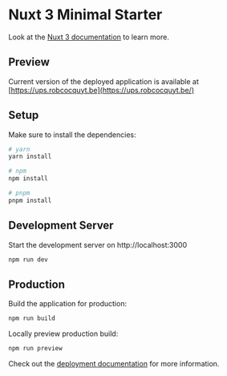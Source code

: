 # Nuxt 3 Minimal Starter

Look at the [Nuxt 3 documentation](https://nuxt.com/docs/getting-started/introduction) to learn more.

## Preview

Current version of the deployed application is available at [https://ups.robcocquyt.be](https://ups.robcocquyt.be/)

## Setup

Make sure to install the dependencies:

```bash
# yarn
yarn install

# npm
npm install

# pnpm
pnpm install
```

## Development Server

Start the development server on http://localhost:3000

```bash
npm run dev
```

## Production

Build the application for production:

```bash
npm run build
```

Locally preview production build:

```bash
npm run preview
```

Check out the [deployment documentation](https://nuxt.com/docs/getting-started/deployment) for more information.
